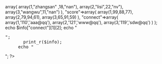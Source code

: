 
<?php
     $info = array(


          "user"=> array(
          	         array(1,"zhangsan" ,18,"nan"),
                     array(2,"lisi",22,"nv"),
                     array(3,"wangwu",11,"nan")
                     ),
           "score"=>array(
                     array(1,99,88,77),
                     array(2,79,94,61),
                     array(3,65,91,59)
                     ),
            "connect"=>array(
                     array(1,'110','aaa@qq'),
                     array(2,'121','www@qq'),
                     array(3,'119','sdw@qq')
                     )    



           );
  echo $info["connect"][1][2];

     echo "<pre>";
       print_r($info);
     echo "</pre>";

?>
